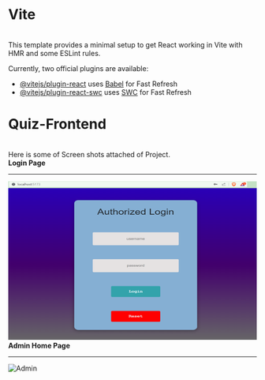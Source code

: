 # Vite
<br>
This template provides a minimal setup to get React working in Vite with HMR and some ESLint rules.

Currently, two official plugins are available:
<br>

- [@vitejs/plugin-react](https://github.com/vitejs/vite-plugin-react/blob/main/packages/plugin-react/README.md) uses [Babel](https://babeljs.io/) for Fast Refresh<br>
- [@vitejs/plugin-react-swc](https://github.com/vitejs/vite-plugin-react-swc) uses [SWC](https://swc.rs/) for Fast Refresh<br>
#   Quiz-Frontend
<br>
Here is some of Screen shots attached of Project.<br>
<b>Login Page</b><br><hr>

 <img src="public/image.png" alt="Login">
<br>
<b>Admin Home Page</b><br><hr>
 <img src="main/image.png" alt="Admin">

 
